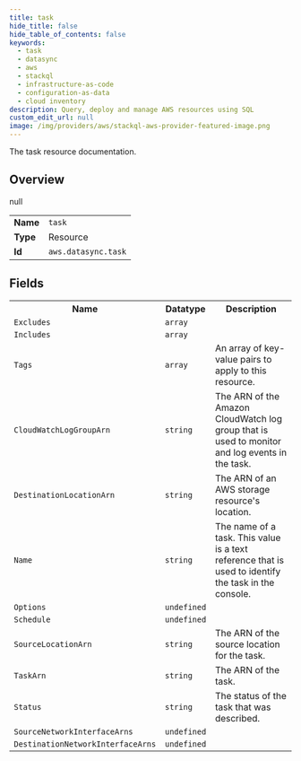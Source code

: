 ```yaml
---
title: task
hide_title: false
hide_table_of_contents: false
keywords:
  - task
  - datasync
  - aws
  - stackql
  - infrastructure-as-code
  - configuration-as-data
  - cloud inventory
description: Query, deploy and manage AWS resources using SQL
custom_edit_url: null
image: /img/providers/aws/stackql-aws-provider-featured-image.png
---
```

The task resource documentation.

## Overview
<table><tbody>
<tr><td><b>Name</b></td><td><code>task</code></td></tr>
<tr><td><b>Type</b></td><td>Resource</td></tr>
null
<tr><td><b>Id</b></td><td><code>aws.datasync.task</code></td></tr>
</tbody></table>

## Fields
<table><tbody>
<tr><th>Name</th><th>Datatype</th><th>Description</th></tr>
<tr><td><code>Excludes</code></td><td><code>array</code></td><td></td></tr><tr><td><code>Includes</code></td><td><code>array</code></td><td></td></tr><tr><td><code>Tags</code></td><td><code>array</code></td><td>An array of key-value pairs to apply to this resource.</td></tr><tr><td><code>CloudWatchLogGroupArn</code></td><td><code>string</code></td><td>The ARN of the Amazon CloudWatch log group that is used to monitor and log events in the task.</td></tr><tr><td><code>DestinationLocationArn</code></td><td><code>string</code></td><td>The ARN of an AWS storage resource's location.</td></tr><tr><td><code>Name</code></td><td><code>string</code></td><td>The name of a task. This value is a text reference that is used to identify the task in the console.</td></tr><tr><td><code>Options</code></td><td><code>undefined</code></td><td></td></tr><tr><td><code>Schedule</code></td><td><code>undefined</code></td><td></td></tr><tr><td><code>SourceLocationArn</code></td><td><code>string</code></td><td>The ARN of the source location for the task.</td></tr><tr><td><code>TaskArn</code></td><td><code>string</code></td><td>The ARN of the task.</td></tr><tr><td><code>Status</code></td><td><code>string</code></td><td>The status of the task that was described.</td></tr><tr><td><code>SourceNetworkInterfaceArns</code></td><td><code>undefined</code></td><td></td></tr><tr><td><code>DestinationNetworkInterfaceArns</code></td><td><code>undefined</code></td><td></td></tr>
</tbody></table>